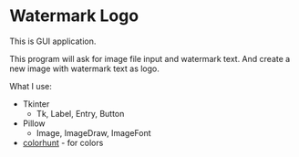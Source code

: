 # Watermark Logo

This is GUI application. 

This program will ask for image file input and watermark text.
And create a new image with watermark text as logo.

What I use:
- Tkinter
  - Tk, Label, Entry, Button 
- Pillow
  - Image, ImageDraw, ImageFont
- [colorhunt](https://colorhunt.co/) - for colors
